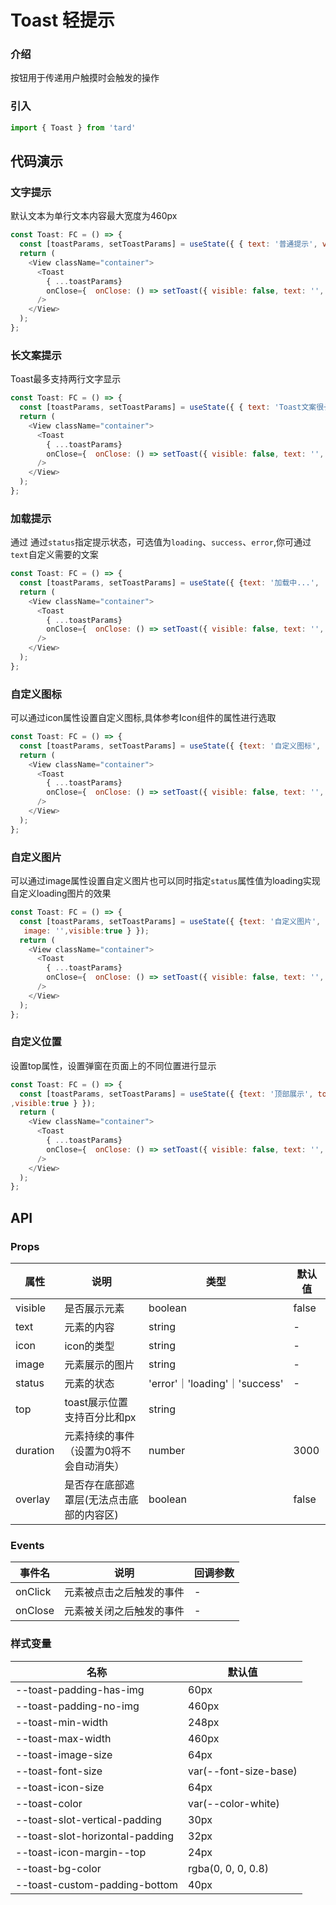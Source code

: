 # Toast 轻提示
### 介绍
按钮用于传递用户触摸时会触发的操作
### 引入
```js
import { Toast } from 'tard'
```

## 代码演示
### 文字提示
默认文本为单行文本内容最大宽度为460px
```js
const Toast: FC = () => {
  const [toastParams, setToastParams] = useState({ { text: '普通提示', visible:true } });
  return (
    <View className="container">
      <Toast
        { ...toastParams}
        onClose={  onClose: () => setToast({ visible: false, text: '', status: '' }) }
      />
    </View>
  );
};
```

### 长文案提示
Toast最多支持两行文字显示
```js
const Toast: FC = () => {
  const [toastParams, setToastParams] = useState({ { text: 'Toast文案很长，最多支持两行文字显示', visible:true } });
  return (
    <View className="container">
      <Toast
        { ...toastParams}
        onClose={  onClose: () => setToast({ visible: false, text: '', status: '' }) }
      />
    </View>
  );
};
```

### 加载提示
通过 
通过`status`指定提示状态，可选值为`loading`、`success`、`error`,你可通过`text`自定义需要的文案
```js
const Toast: FC = () => {
  const [toastParams, setToastParams] = useState({ {text: '加载中...',  status: 'loading' visible:true } });
  return (
    <View className="container">
      <Toast
        { ...toastParams}
        onClose={  onClose: () => setToast({ visible: false, text: '', status: '' }) }
      />
    </View>
  );
};
```

### 自定义图标
可以通过icon属性设置自定义图标,具体参考Icon组件的属性进行选取
```js
const Toast: FC = () => {
  const [toastParams, setToastParams] = useState({ {text: '自定义图标', icon: 'bell',visible:true } });
  return (
    <View className="container">
      <Toast
        { ...toastParams}
        onClose={  onClose: () => setToast({ visible: false, text: '', status: '' }) }
      />
    </View>
  );
};
```
### 自定义图片
可以通过image属性设置自定义图片也可以同时指定`status`属性值为loading实现自定义loading图片的效果
```js
const Toast: FC = () => {
  const [toastParams, setToastParams] = useState({ {text: '自定义图片',
   image: '',visible:true } });
  return (
    <View className="container">
      <Toast
        { ...toastParams}
        onClose={  onClose: () => setToast({ visible: false, text: '', status: '' }) }
      />
    </View>
  );
};
```
### 自定义位置
设置top属性，设置弹窗在页面上的不同位置进行显示
```js
const Toast: FC = () => {
  const [toastParams, setToastParams] = useState({ {text: '顶部展示', top:'20%'
,visible:true } });
  return (
    <View className="container">
      <Toast
        { ...toastParams}
        onClose={  onClose: () => setToast({ visible: false, text: '', status: '' }) }
      />
    </View>
  );
};
```
## API
### Props
| 属性     | 说明                                     | 类型                | 默认值    |
| -------- | ---------------------------------------- | ------------------- | --------- |
| visible | 是否展示元素                             | boolean             | false     |
| text     | 元素的内容                               | string              | -         |
| icon     | icon的类型                               | string              | -         |
| image    | 元素展示的图片                           | string              | -         |
| status   | 元素的状态                               | 'error'｜'loading'｜'success' | - |
| top      | toast展示位置 支持百分比和px                           |string|            | 50%|
| duration | 元素持续的事件（设置为0将不会自动消失）  | number              | 3000      |
| overlay  | 是否存在底部遮罩层(无法点击底部的内容区) | boolean             | false        |

### Events
|  事件名   | 说明  | 回调参数 |
|  ----  | ----  | ---- |
| onClick  | 元素被点击之后触发的事件 | - |
| onClose  | 元素被关闭之后触发的事件 | - |

### 样式变量
|  名称  | 默认值 |
|  ---- | ---- |
|  --toast-padding-has-img | 60px |
|  --toast-padding-no-img | 460px |
|  --toast-min-width | 248px |
|  --toast-max-width | 460px |
|  --toast-image-size | 64px |
|  --toast-font-size  | var(--font-size-base) |
|  --toast-icon-size  |  64px |
|  --toast-color  | var(--color-white) |
|  --toast-slot-vertical-padding | 30px |
|  --toast-slot-horizontal-padding | 32px |
|  --toast-icon-margin--top | 24px |
|  --toast-bg-color | rgba(0, 0, 0, 0.8) |
|  --toast-custom-padding-bottom | 40px |

